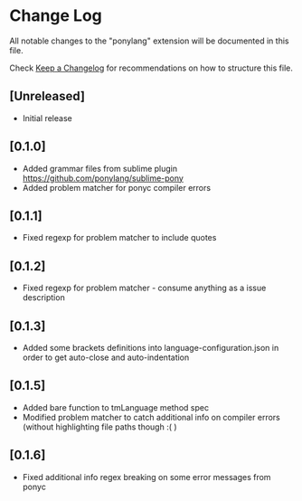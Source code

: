 # Change Log

All notable changes to the "ponylang" extension will be documented in this file.

Check [Keep a Changelog](http://keepachangelog.com/) for recommendations on how to structure this file.

## [Unreleased]

- Initial release

## [0.1.0]

- Added grammar files from sublime plugin https://github.com/ponylang/sublime-pony
- Added problem matcher for ponyc compiler errors

## [0.1.1]
- Fixed regexp for problem matcher to include quotes

## [0.1.2]
- Fixed regexp for problem matcher - consume anything as a issue description

## [0.1.3]
- Added some brackets definitions into language-configuration.json in order to get auto-close and auto-indentation

## [0.1.5]
- Added bare function to tmLanguage method spec
- Modified problem matcher to catch additional info on compiler errors (without highlighting file paths though :( )

## [0.1.6]
- Fixed additional info regex breaking on some error messages from ponyc